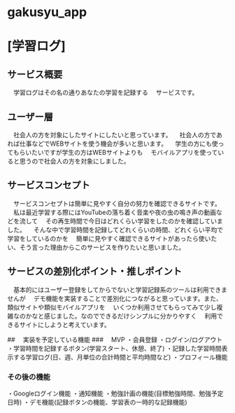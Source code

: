 # gakusyu_app

# [学習ログ]

## サービス概要
　学習ログはその名の通りあなたの学習を記録する
　サービスです。

## ユーザー層
　社会人の方を対象にしたサイトにしたいと思っています。
　社会人の方であれば仕事などでWEBサイトを使う機会が多いと思います。
　学生の方にも使ってもらいたいですが学生の方はWEBサイトよりも
　モバイルアプリを使っていると思うので社会人の方を対象にしました。

## サービスコンセプト
　サービスコンセプトは簡単に見やすく自分の努力を確認できるサイトです。
　私は最近学習する際にはYouTubeの落ち着く音楽や夜の虫の鳴き声の動画などを流して
　その再生時間で今日はどれくらい学習をしたのかを確認していました。
　そんな中で学習時間を記録してどれくらいの時間、どれくらい平均で学習をしているのかを
　簡単に見やすく確認できるサイトがあったら使いたい、そう言った理由からこのサービスを作りたいと思いました。
　
## サービスの差別化ポイント・推しポイント
　基本的にはユーザー登録をしてからでないと学習記録系のツールは利用できませんが
　デモ機能を実装することで差別化につながると思っています。また、類似サイトや類似モバイルアプリを
　いくつか利用させてもらってみて少し複雑なのかなと感じました。なのでできるだけシンプルに分かりやすく
　利用できるサイトにしようと考えています。

##　 実装を予定している機能
###　 MVP
・会員登録
・ログイン/ログアウト
・学習時間を記録するボタン(学習スタート、休憩、終了)
・記録した学習時間表示する学習ログ(日、週、月単位の合計時間と平均時間など)
・プロフィール機能

### その後の機能
・Googleログイン機能
・通知機能
・勉強計画の機能(目標勉強時間、勉強予定日時)
・デモ機能(記録ボタンの機能、学習表の一時的な記録機能)
